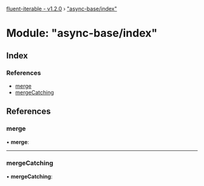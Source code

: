 [fluent-iterable - v1.2.0](../README.md) › ["async-base/index"](_async_base_index_.md)

# Module: "async-base/index"

## Index

### References

* [merge](_async_base_index_.md#merge)
* [mergeCatching](_async_base_index_.md#mergecatching)

## References

###  merge

• **merge**:

___

###  mergeCatching

• **mergeCatching**:
